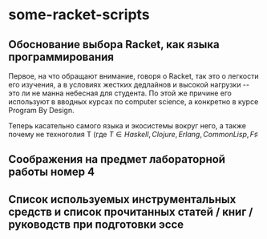 # some-racket-scripts

## Обоснование выбора Racket, как языка программирования

Первое, на что обращают внимание, говоря о Racket, так это о легкости его изучения, а в условиях жестких дедлайнов и высокой нагрузки -- это ли не манна небесная для студента. По этой же причине его используют в вводных курсах по computer science, а конкретно в курсе Program By Design.

Теперь касательно самого языка и экосистемы вокруг него, а также почему не техноголия T (где $T \in {Haskell, Clojure, Erlang, Common Lisp, F\sharp}$

## Соображения на предмет лабораторной работы номер 4
## Список используемых инструментальных средств и список прочитанных статей / книг / руководств при подготовки эссе
